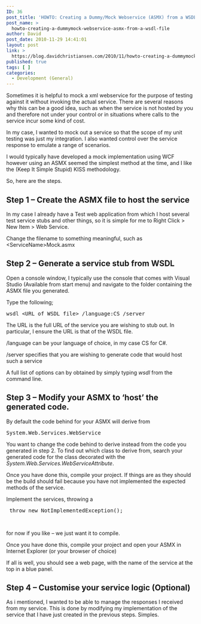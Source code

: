 ```yaml
---
ID: 36
post_title: 'HOWTO: Creating a Dummy/Mock Webservice (ASMX) from a WSDL File'
post_name: >
  howto-creating-a-dummymock-webservice-asmx-from-a-wsdl-file
author: David
post_date: 2010-11-29 14:41:01
layout: post
link: >
  https://blog.davidchristiansen.com/2010/11/howto-creating-a-dummymock-webservice-asmx-from-a-wsdl-file/
published: true
tags: [ ]
categories:
  - Development (General)
---
```

<p>Sometimes it is helpful to mock a xml webservice for the purpose of testing against it without invoking the actual service. There are several reasons why this can be a good idea, such as when the service is not hosted by you and therefore not under your control or in situations where calls to the service incur some kind of cost.</p>  <p>In my case, I wanted to mock out a service so that the scope of my unit testing was just my integration. I also wanted control over the service response to emulate a range of scenarios.</p>  <p>I would typically have developed a mock implementation using WCF however using an ASMX seemed the simplest method at the time, and I like the (Keep It Simple Stupid) KISS methodology.</p>  <p>So, here are the steps.</p>  <h2>Step 1 – Create the ASMX file to host the service</h2>  <p>In my case I already have a Test web application from which I host several test service stubs and other things, so it is simple for me to Right Click &gt; New Item &gt; Web Service. </p>  <p>Change the filename to something meaningful, such as &lt;ServiceName&gt;Mock.asmx</p>  <h2>Step 2 – Generate a service stub from WSDL</h2>  <p>Open a console window, I typically use the console that comes with Visual Studio (Available from start menu) and navigate to the folder containing the ASMX file you generated.</p>  <p>Type the following;</p>    <pre>wsdl &lt;URL of WSDL file&gt; /language:CS /server<br></pre>



<p>The URL is the full URL of the service you are wishing to stub out. In particular, I ensure the URL is that of the WSDL file.</p>

<p>/language can be your language of choice, in my case CS for C#. </p>

<p>/server specifies that you are wishing to generate code that would host such a service</p>

<p>A full list of options can by obtained by simply typing <em>wsdl</em> from the command line.</p>

<h2>Step 3 – Modify your ASMX to ‘host’ the generated code.</h2>

<p>By default the code behind for your ASMX will derive from </p>



<pre>System.Web.Services.WebService<br></pre>



<p>You want to change the code behind to derive instead from the code you generated in step 2. To find out which class to derive from, search your generated code for the class decorated with the <em>System.Web.Services.WebServiceAttribute</em>.</p>

<p>Once you have done this, compile your project. If things are as they should be the build should fail because you have not implemented the expected methods of the service.</p>

<p>Implement the services, throwing a </p>

<pre> throw new NotImplementedException();</pre>

<pre><br></pre>

<p>for now if you like – we just want it to compile.</p>

<p>Once you have done this, compile your project and open your ASMX in Internet Explorer (or your browser of choice)</p>

<p>If all is well, you should see a web page, with the name of the service at the top in a blue panel.</p>

<h2>Step 4 – Customise your service logic (Optional)</h2>

<p>As i mentioned, I wanted to be able to manage the responses I received from my service. This is done by modifying my implementation of the service that I have just created in the previous steps. Simples.</p>